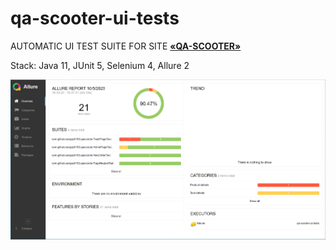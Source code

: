 # qa-scooter-ui-tests

AUTOMATIC UI TEST SUITE FOR SITE [**«QA-SCOOTER»**](https://qa-scooter.praktikum-services.ru/)

Stack: Java 11, JUnit 5, Selenium 4, Allure 2

[![логотип](https://github.com/Sergey8193/qa-scooter-ui-tests/blob/main/logo/qa-logo.png "Перейти к описанию тестов")](https://github.com/Sergey8193/qa-scooter-ui-tests/blob/main/src/test/java/com/github/sergey8193/qascooter/)
